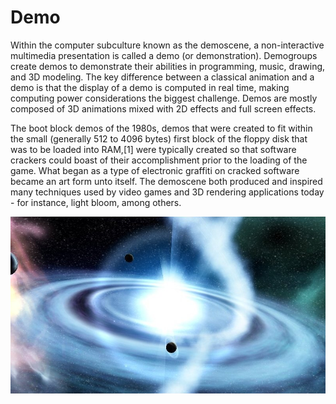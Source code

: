 # Demo

Within the computer subculture known as the demoscene, a non-interactive multimedia presentation is called a demo (or demonstration). Demogroups create demos to demonstrate their abilities in programming, music, drawing, and 3D modeling. The key difference between a classical animation and a demo is that the display of a demo is computed in real time, making computing power considerations the biggest challenge. Demos are mostly composed of 3D animations mixed with 2D effects and full screen effects.

The boot block demos of the 1980s, demos that were created to fit within the small (generally 512 to 4096 bytes) first block of the floppy disk that was to be loaded into RAM,[1] were typically created so that software crackers could boast of their accomplishment prior to the loading of the game. What began as a type of electronic graffiti on cracked software became an art form unto itself. The demoscene both produced and inspired many techniques used by video games and 3D rendering applications today - for instance, light bloom, among others.

![Demo Pic](/wiki/Beyond_-_Conspiracy_-_2004_-_64k_intro.jpg)
